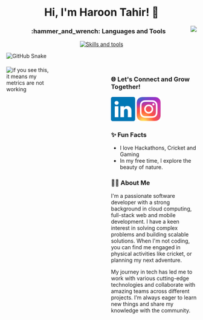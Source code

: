 
<h1 align="center">Hi, I'm Haroon Tahir! 👋 </h1>
<img align="right" src="https://visitor-badge.laobi.icu/badge?page_id=haroon-afzal-tahir.haroon-afzal-tahir&left_color=royalblue&right_color=black"  />

<h3 align="center">:hammer_and_wrench: Languages and Tools</h3>

<p align="center">
  <a href="https://skillicons.dev">
    <img src="https://skillicons.dev/icons?i=aws,cmake,docker,git,github,js,linux,postgres,py,pycharm,react,svelte,go" alt="Skills and tools"/>
  </a>
</p>


![GitHub Snake](https://raw.githubusercontent.com/haroon-afzal-tahir/haroon-afzal-tahir/refs/heads/output/github-snake-dark.svg)




<div style="display: flex; justify-content: space-between; align-items: flex-start; margin-top: 20px;">
    <!-- Left Column: Metrics -->
    <div style="flex: 1; max-width: 45%;">
        <img align="left" width="50%" alt="if you see this, it means my metrics are not working" src="https://github.com/haroon-afzal-tahir/haroon-afzal-tahir/blob/main/github-metrics.svg">
    </div>


  <div style="flex: 1; max-width: 45%; text-align: left; margin-left: 20px;">
        <h3>🌐 Let's Connect and Grow Together!</h3>
        <p>
            <a href="https://www.linkedin.com/in/haroon-tahir-703798382/" target="_blank" style="text-decoration: none;">
                <img src="https://raw.githubusercontent.com/CLorant/readme-social-icons/main/large/filled/linkedin.svg" alt="LinkedIn">
            </a>
            </a>
            <a href="https://www.instagram.com/lazytechieofficial/" target="_blank" style="text-decoration: none;">
                <img src="https://raw.githubusercontent.com/CLorant/readme-social-icons/main/large/filled/instagram.svg" alt="Instagram">
            </a>
        </p>
        
  <h3>✨ Fun Facts</h3>
        <ul>
            <li>I love Hackathons, Cricket and Gaming</li>
            <li>In my free time, I explore the beauty of nature.</li>
        </ul>
        
  <h3>🧑‍💻 About Me</h3>
        <p>
            I'm a passionate software developer with a strong background in cloud computing, full-stack web and mobile development. 
            I have a keen interest in solving complex problems and building scalable solutions. When I'm not coding, you can find me engaged 
            in physical activities like cricket, or planning my next adventure. 
        </p>
        <p>
            My journey in tech has led me to work with various cutting-edge technologies and collaborate with amazing teams across different 
            projects. I’m always eager to learn new things and share my knowledge with the community.
        </p>
    </div>
</div>
